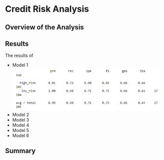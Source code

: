 # Credit Risk Analysis
## Overview of the Analysis

## Results
The results of 
* Model 1
![vine and non-vine reviews for books are compared](screenshots/model1.png)
* Model 2
* Model 3
* Model 4
* Model 5
* Model 6


## Summary



